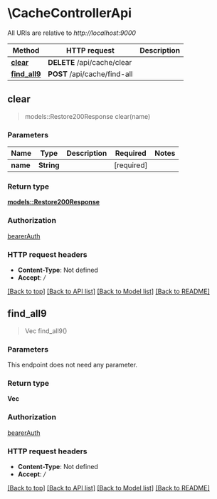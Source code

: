 # \CacheControllerApi

All URIs are relative to *http://localhost:9000*

Method | HTTP request | Description
------------- | ------------- | -------------
[**clear**](CacheControllerApi.md#clear) | **DELETE** /api/cache/clear | 
[**find_all9**](CacheControllerApi.md#find_all9) | **POST** /api/cache/find-all | 



## clear

> models::Restore200Response clear(name)


### Parameters


Name | Type | Description  | Required | Notes
------------- | ------------- | ------------- | ------------- | -------------
**name** | **String** |  | [required] |

### Return type

[**models::Restore200Response**](restore_200_response.md)

### Authorization

[bearerAuth](../README.md#bearerAuth)

### HTTP request headers

- **Content-Type**: Not defined
- **Accept**: */*

[[Back to top]](#) [[Back to API list]](../README.md#documentation-for-api-endpoints) [[Back to Model list]](../README.md#documentation-for-models) [[Back to README]](../README.md)


## find_all9

> Vec<String> find_all9()


### Parameters

This endpoint does not need any parameter.

### Return type

**Vec<String>**

### Authorization

[bearerAuth](../README.md#bearerAuth)

### HTTP request headers

- **Content-Type**: Not defined
- **Accept**: */*

[[Back to top]](#) [[Back to API list]](../README.md#documentation-for-api-endpoints) [[Back to Model list]](../README.md#documentation-for-models) [[Back to README]](../README.md)

